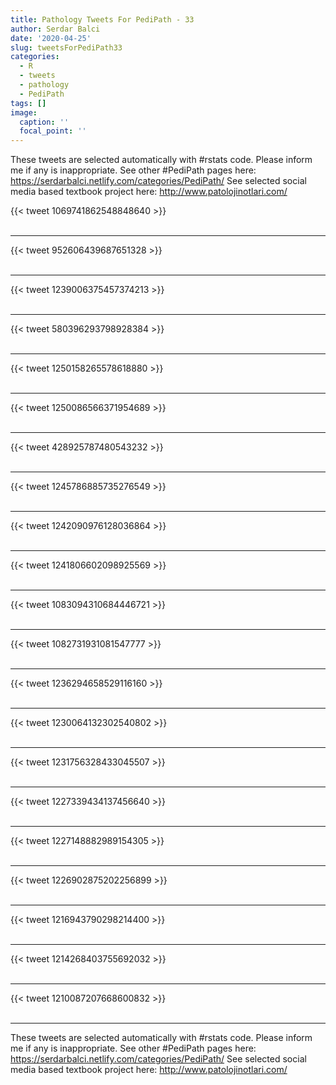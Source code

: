 ```yaml
---
title: Pathology Tweets For PediPath - 33
author: Serdar Balci
date: '2020-04-25'
slug: tweetsForPediPath33
categories:
  - R
  - tweets
  - pathology
  - PediPath
tags: []
image:
  caption: ''
  focal_point: ''
---
```



These tweets are selected automatically with #rstats code. Please inform me if any is inappropriate.
See other #PediPath pages here: https://serdarbalci.netlify.com/categories/PediPath/ 
See selected social media based textbook project here: http://www.patolojinotlari.com/

{{< tweet 1069741862548848640 >}}
<br>
<br>
<hr>
{{< tweet 952606439687651328 >}}
<br>
<br>
<hr>
{{< tweet 1239006375457374213 >}}
<br>
<br>
<hr>
{{< tweet 580396293798928384 >}}
<br>
<br>
<hr>
{{< tweet 1250158265578618880 >}}
<br>
<br>
<hr>
{{< tweet 1250086566371954689 >}}
<br>
<br>
<hr>
{{< tweet 428925787480543232 >}}
<br>
<br>
<hr>
{{< tweet 1245786885735276549 >}}
<br>
<br>
<hr>
{{< tweet 1242090976128036864 >}}
<br>
<br>
<hr>
{{< tweet 1241806602098925569 >}}
<br>
<br>
<hr>
{{< tweet 1083094310684446721 >}}
<br>
<br>
<hr>
{{< tweet 1082731931081547777 >}}
<br>
<br>
<hr>
{{< tweet 1236294658529116160 >}}
<br>
<br>
<hr>
{{< tweet 1230064132302540802 >}}
<br>
<br>
<hr>
{{< tweet 1231756328433045507 >}}
<br>
<br>
<hr>
{{< tweet 1227339434137456640 >}}
<br>
<br>
<hr>
{{< tweet 1227148882989154305 >}}
<br>
<br>
<hr>
{{< tweet 1226902875202256899 >}}
<br>
<br>
<hr>
{{< tweet 1216943790298214400 >}}
<br>
<br>
<hr>
{{< tweet 1214268403755692032 >}}
<br>
<br>
<hr>
{{< tweet 1210087207668600832 >}}
<br>
<br>
<hr>


These tweets are selected automatically with #rstats code. Please inform me if any is inappropriate.
See other #PediPath pages here: https://serdarbalci.netlify.com/categories/PediPath/ 
See selected social media based textbook project here: http://www.patolojinotlari.com/
